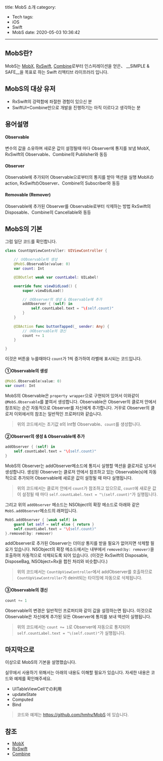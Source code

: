 title: MobS 소개
category:
  - Tech
tags:
  - iOS
  - Swift
  - MobS
date: 2020-05-03 10:36:42
---

## MobS란?

MobS는 [MobX](https://mobx.js.org/), [RxSwift](https://github.com/ReactiveX/RxSwift), [Combine](https://developer.apple.com/documentation/combine)로부터 인스피레이션을 얻은、
__SIMPLE & SAFE__을 목표로 하는 Swift 리엑티브 라이프러리 입니다.
　
## MobS의 대상 유저

- RxSwift의 강력함에 좌절한 경험이 있으신 분
- SwiftUI+Combine만으로 개발을 진행하기는 아직 이르다고 생각하는 분

## 용어설명

#### Observable

변수의 값을 소유하며 새로운 값이 설정될때 마다 Observer에 통지를 보냄
MobX, RxSwift의 Observable、Combine의 Publisher와 동등

#### Observer

Observable에 추가되어 Observable으로부터의 통지를 받아 액션을 실행
MobXのaction, RxSwiftのObserver、Combine의 Subscriber와 동등

#### Removable (Remover)

Observable에 추가된 Observer를 Observable로부터 삭제하는 방법
RxSwift의 Disposable、Combine의 Cancellable와 동등


## MobS의 기본

그럼 일단 코드를 확인합니다.

``` swift
class CountUpViewController: UIViewController {

    // ①Observable의 생성
    @MobS.Observable(value: 0)
    var count: Int

    @IBOutlet weak var countLabel: UILabel!

    override func viewDidLoad() {
        super.viewDidLoad()

        // ②Observer의 생성 & Observable에 추가
        addObserver { (self) in
            self.countLabel.text = "\(self.count)"
        }
    }
    
    @IBAction func buttonTapped(_ sender: Any) {
        // ③Observable의 갱신
        count += 1
    }

}
```

이것은 버튼을 누를때마다 `count`가 1씩 증가하여 라벨에 표시되는 코드입니다.

#### ①Observable의 생성

``` swift
@MobS.Observable(value: 0)
var count: Int
```

MobS의 Observable은 `property wrapper`으로 구현되어 있어서 이와같이 ` @MobS.Observable`를 붙여서 생성합니다.
Observable은 Observer의 클로저 안에서 참조되는 순간 자동적으로 Observer를 자신에게 추가합니다.
거꾸로 Observer의 클로저 이외에서의 참조는 일반적인 프로퍼티와 같습니다.

> 위의 코드에서는 초기값 `0`의 Int형 Observable、`count`를 생성합니다.

#### ②Observer의 생성 & Observable에 추가

``` swift
addObserver { (self) in
    self.countLabel.text = "\(self.count)"
}
```

MobS의 Observer는 addObserver메소드에 통지시 실행할 액션을 클로저로 넘겨서 생성합니다.
생성된 Observer는 클로저 안에서 참조하고 있는 Observable(s)에 자동적으로 추가되어 Observable에 새로운 값이 설정될 때 마다 실행됩니다.

> 위의 코드에서는 클로저 안에서 `count`가 참조하고 있으므로, `count`에 새로운 값이 설정될 때 마다 `self.countLabel.text = "\(self.count)"`가 실행됩니다.

그리고 위의 `addObserver` 메소드는 NSObject의 확장 메소드로 아래와 같은 `MobS.addObserver`메소드의 래퍼입니다.

``` swift
MobS.addObserver { [weak self] in
    guard let self = self else { return }
    self.countLabel.text = "\(self.count)"
}.removed(by: remover)
```

addObserver로 추가된 Observer는 더이상 통지를 받을 필요가 없어지면 삭제할 필요가 있습니다.
NSObject의 확장 메소드에서는 내부에서 `removed(by: remover)`을 호출하여 자동적으로 삭제되도록 되어 있습니다.
(이것은 RxSwift의 Disposable, DisposeBag, NSObject+Rx을 합친 처리와 비슷합니다.)

> 위의 코드에서는 `CountUpViewController`에서 addObserver를 호출하므로 `CountUpViewController`가 deinit되는 타이밍에 자동으로 삭제됩니다.

#### ③Observable의 갱신

``` swift
count += 1
```

Observable의 변경은 일반적인 프로퍼티와 같이 값을 설정하는면 됩니다. 이것으로 Observable은 자신에게 추가된 모든 Observer에 통지를 보내 액션이 실행됩니다.

> 위의 코드에서는 `count += 1`로 Observer에 자동으로 통지되어 `self.countLabel.text = "\(self.count)"`가 실행됩니다.

## 마지막으로

이상으로 MobS의 기본을 설명했습니다.

실무에서 사용하기 위해서는 아래의 내용도 이해할 필요가 있습니다. 자세한 내용은 코드와 예제를 확인해주세요.

- UITableViewCellでの利用
- updateState
- Computed
- Bind

> 코드와 예제는  https://github.com/hmhv/MobS 에 있습니다.

## 참조

- [MobX](https://mobx.js.org/)
- [RxSwift](https://github.com/ReactiveX/RxSwift)
- [Combine](https://developer.apple.com/documentation/combine)
